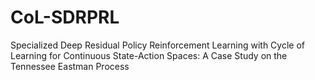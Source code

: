 # CoL-SDRPRL
Specialized Deep Residual Policy Reinforcement Learning with Cycle of Learning for Continuous State-Action Spaces: A Case Study on the Tennessee Eastman Process
